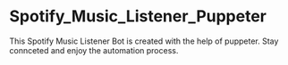 # Spotify_Music_Listener_Puppeter
This Spotify Music Listener Bot is created with the help of puppeter.
Stay connceted and enjoy the automation process.








